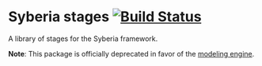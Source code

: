 Syberia stages [![Build Status](https://travis-ci.org/robertzk/syberiaStages.svg?branch=master)](https://travis-ci.org/robertzk/syberiaStages.svg?branch=master)
=============

A library of stages for the Syberia framework.

**Note**: This package is officially deprecated in favor of the
[modeling engine](https://github.com/robertzk/modeling.sy).
